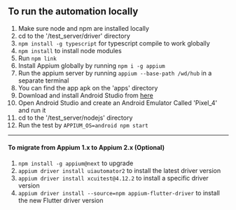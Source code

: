 ## To run the automation locally

1. Make sure node and npm are installed locally
2. cd to the '/test_server/driver' directory
3. `npm install -g typescript` for typescript compile to work globally
4. `npm install` to install node modules 
5. Run `npm link`
6. Install Appium globally by running `npm i -g appium`
7. Run the appium server by running `appium --base-path /wd/hub` in a separate terminal
8. You can find the app apk on the 'apps' directory
9. Download and install Android Studio from [here](https://developer.android.com/studio "here")
10. Open Android Studio and create an Android Emulator Called 'Pixel_4' and run it
11. cd to the '/test_server/nodejs' directory
12. Run the test by `APPIUM_OS=android npm start`

------------

#### To migrate from Appium 1.x to Appium 2.x (Optional)

1. `npm install -g appium@next` to upgrade
2. `appium driver install uiautomator2` to install the latest driver version
3. `appium driver install xcuitest@4.12.2` to install a specific driver version
4. `appium driver install --source=npm appium-flutter-driver` to install the new Flutter driver version